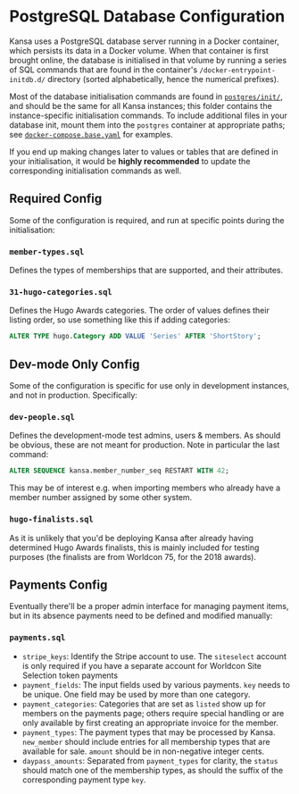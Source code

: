 # PostgreSQL Database Configuration

Kansa uses a PostgreSQL database server running in a Docker container, which persists its data in a Docker volume. When that container is first brought online, the database is initialised in that volume by running a series of SQL commands that are found in the container's `/docker-entrypoint-initdb.d/` directory (sorted alphabetically, hence the numerical prefixes).

Most of the database initialisation commands are found in [`postgres/init/`](../../postgres/init/), and should be the same for all Kansa instances; this folder contains the instance-specific initialisation commands. To include additional files in your database init, mount them into the `postgres` container at appropriate paths; see [`docker-compose.base.yaml`](../docker-compose.base.yaml) for examples.

If you end up making changes later to values or tables that are defined in your initialisation, it would be **highly recommended** to update the corresponding initialisation commands as well.

## Required Config
Some of the configuration is required, and run at specific points during the initialisation:

### `member-types.sql`
Defines the types of memberships that are supported, and their attributes.

### `31-hugo-categories.sql`
Defines the Hugo Awards categories. The order of values defines their listing order, so use something like this if adding categories:
```sql
ALTER TYPE hugo.Category ADD VALUE 'Series' AFTER 'ShortStory';
```

## Dev-mode Only Config
Some of the configuration is specific for use only in development instances, and not in production. Specifically:

### `dev-people.sql`
Defines the development-mode test admins, users & members. As should be obvious, these are not meant for production. Note in particular the last command:
```sql
ALTER SEQUENCE kansa.member_number_seq RESTART WITH 42;
```
This may be of interest e.g. when importing members who already have a member number assigned by some other system.

### `hugo-finalists.sql`
As it is unlikely that you'd be deploying Kansa after already having determined Hugo Awards finalists, this is mainly included for testing purposes (the finalists are from Worldcon 75, for the 2018 awards).

## Payments Config
Eventually there'll be a proper admin interface for managing payment items, but in its absence payments need to be defined and modified manually:

### `payments.sql`
- `stripe_keys`: Identify the Stripe account to use. The `siteselect` account is only required if you have a separate account for Worldcon Site Selection token payments
- `payment_fields`: The input fields used by various payments. `key` needs to be unique. One field may be used by more than one category.
- `payment_categories`: Categories that are set as `listed` show up for members on the payments page; others require special handling or are only available by first creating an appropriate invoice for the member.
- `payment_types`: The payment types that may be processed by Kansa. `new_member` should include entries for all membership types that are available for sale. `amount` should be in non-negative integer cents.
- `daypass_amounts`: Separated from `payment_types` for clarity, the `status` should match one of the membership types, as should the suffix of the corresponding payment type `key`.
